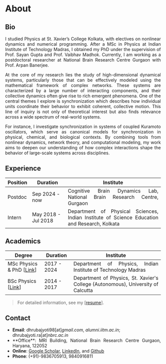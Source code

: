 # About

## Bio
<div align="justify">

<p>
I studied Physics at St. Xavier’s College Kolkata, with electives on nonlinear dynamics and numerical programming. After a MSc in Physics at Indian Institute of Technology Madras, I obtained my PhD under the supervision of Prof. Sayan Gupta and Prof. Vaibhav Madhok. Currently, I am working as a postdoctoral researcher at National Brain Research Centre Gurgaon with Prof. Arpan Banerjee.
</p>

<p>
At the core of my research lies the study of high-dimensional dynamical systems, particularly those that can be effectively modeled using the mathematical framework of complex networks. These systems are characterized by a large number of interacting components, and their collective dynamics often give rise to rich emergent phenomena. One of the central themes I explore is synchronization which describes how individual units coordinate their behavior to exhibit coherent, collective motion. This line of inquiry is not only of theoretical interest but also finds relevance across a wide spectrum of real-world systems. 

For instance, I investigate synchronization in systems of coupled Kuramoto oscillators, which serve as canonical models for synchronization in physical, chemical, and biological contexts. By combining tools from nonlinear dynamics, network theory, and computational modeling, my work aims to deepen our understanding of how complex interactions shape the behavior of large-scale systems across disciplines.
</p>
</div>

## Experience

| Position | Duration | Institute |
| ---------| ---------| ----------|
| Postdoc | Sep 2024 - now | <div align="justify">Cognitive Brain Dynamics Lab, National Brain Research Centre, Gurgaon</div> |
| Intern | May 2018 - Jul 2018 | <div align="justify">Department of Physical Sciences, Indian Institute of Science Education and Research, Kolkata</div> |


## Academics

| Degree | Duration | Institute |
| ---------| ---------| ----------|
| MSc Physics & PhD [[Link](PhD.md)] | 2017 - 2024 | <div align="justify">Department of Physics, Indian Institute of Technology Madras</div> |
| BSc Physics [[Link](https://drive.google.com/file/d/1kzH1EiCFbbcnvpbOTWJMMhiCC53tkvDD/view?usp=sharing)] | 2014 - 2017 | <div align="justify">Department of Physics, St. Xavier's College (Autonomous), University of Calcutta</div> |


> For detailed information, see my [[resume](https://drive.google.com/file/d/1pDmqyZtTw7QiOCLzVDtpZioT9_SFtdWR/view)].

## Contact

- **Email**: dhrubajyoti98[at]_gmail.com_, _alumni.iitm.ac.in_; dhrubajyoti.ra[at]_nbrc.ac.in_
- <div align="justify">**Office**: MRI Building, National Brain Research Centre Gurgaon, Haryana, 122052</div>
- **Online**: [Google Scholar](https://scholar.google.co.in/citations?user=2OR7h7kAAAAJ&hl=en), [LinkedIn](https://www.linkedin.com/in/dhrubajyoti-biswas/), and [Github](https://github.com/dhrubajyoti98)
- **Phone**: (+91)-9836705913, 9840916811
